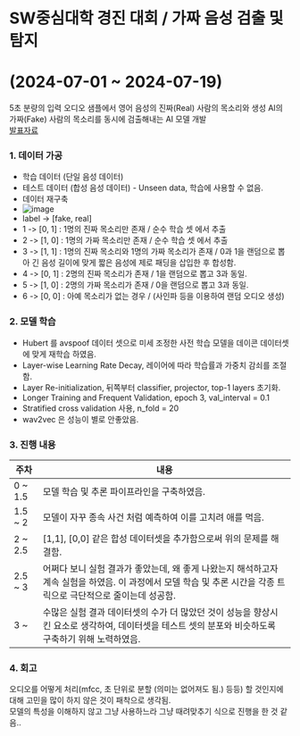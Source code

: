 # SW중심대학 경진 대회 / 가짜 음성 검출 및 탐지       
# (2024-07-01 ~ 2024-07-19)
5초 분량의 입력 오디오 샘플에서 영어 음성의 진짜(Real) 사람의 목소리와 생성 AI의 가짜(Fake) 사람의 목소리를 동시에 검출해내는 AI 모델 개발     
[발표자료](https://docs.google.com/presentation/d/1D2Cz_nm0fy105BGreEO7dVw7jZim1zxT5i_xUdcvVLI/edit?usp=sharing)
### 1. 데이터 가공
- 학습 데이터 (단일 음성 데이터)
- 테스트 데이터 (합성 음성 데이터) - Unseen data, 학습에 사용할 수 없음.
- 데이터 재구축
- ![image](https://github.com/user-attachments/assets/ca82be1b-80d5-4b04-9cf3-7806b6cd5cb6)
- label -> [fake, real]
- 1 -> [0, 1] : 1명의 진짜 목소리만 존재 / 순수 학습 셋 에서 추출
- 2 -> [1, 0] : 1명의 가짜 목소리만 존재 / 순수 학습 셋 에서 추출
- 3 -> [1, 1] : 1명의 진짜 목소리와 1명의 가짜 목소리가 존재 / 0과 1을 랜덤으로 뽑아 긴 음성 길이에 맞게 짧은 음성에 제로 패딩을 삽입한 후 합성함.
- 4 -> [0, 1] :  2명의 진짜 목소리가 존재  / 1을 랜덤으로 뽑고 3과 동일.
- 5 -> [1, 0] : 2명의 가짜 목소리가 존재 / 0을 랜덤으로 뽑고 3과 동일.
- 6 -> [0, 0] : 아예 목소리가 없는 경우 / (사인파 등을 이용하여 랜덤 오디오 생성)


### 2. 모델 학습
- Hubert 를 avspoof 데이터 셋으로 미세 조정한 사전 학습 모델을 데이콘 데이터셋에 맞게 재학습 하였음.
- Layer-wise Learning Rate Decay, 레이어에 따라 학습률과 가중치 감쇠를 조절함.
- Layer Re-initialization, 뒤쪽부터 classifier, projector, top-1 layers 초기화.
- Longer Training and Frequent Validation, epoch 3, val_interval = 0.1
- Stratified cross validation 사용, n_fold = 20
- wav2vec 은 성능이 별로 안좋았음.

### 3. 진행 내용

| 주차  | 내용                              |
|-------|-----------------------------------|
| 0 ~ 1.5 | 모델 학습 및 추론 파이프라인을 구축하였음.|
| 1.5 ~ 2 | 모델이 자꾸 종속 사건 처럼 예측하여 이를 고치려 애를 먹음.|
| 2 ~ 2.5 | [1,1], [0,0] 같은 합성 데이터셋을 추가함으로써 위의 문제를 해결함. |
| 2.5 ~ 3 | 어쩌다 보니 실험 결과가 좋았는데, 왜 좋게 나왔는지 해석하고자 계속 실험을 하였음.  이 과정에서 모델 학습 및 추론 시간을 각종 트릭으로 극단적으로 줄이는데 성공함.|
| 3 ~  | 수많은 실험 결과 데이터셋의 수가 더 많았던 것이 성능을 향상시킨 요소로 생각하여, 데이터셋을 테스트 셋의 분포와 비슷하도록 구축하기 위해 노력하였음.|


### 4. 회고
오디오를 어떻게 처리(mfcc, 초 단위로 분할 (의미는 없어져도 됨.) 등등) 할 것인지에 대해 고민을 많이 하지 않은 것이 패착으로 생각됨.     
모델의 특성을 이해하지 않고 그냥 사용하느라 그냥 때려맞추기 식으로 진행을 한 것 같음..       

